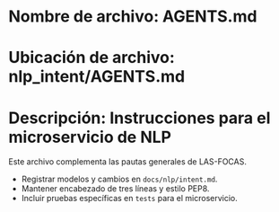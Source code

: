 # Nombre de archivo: AGENTS.md
# Ubicación de archivo: nlp_intent/AGENTS.md
# Descripción: Instrucciones para el microservicio de NLP

Este archivo complementa las pautas generales de LAS-FOCAS.

- Registrar modelos y cambios en `docs/nlp/intent.md`.
- Mantener encabezado de tres líneas y estilo PEP8.
- Incluir pruebas específicas en `tests` para el microservicio.
